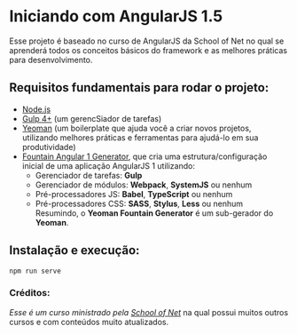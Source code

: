 # Iniciando com AngularJS 1.5
Esse projeto é baseado no curso de AngularJS da School of Net no qual se aprenderá todos os conceitos básicos do framework e as melhores práticas para desenvolvimento.

## Requisitos fundamentais para rodar o projeto:  
* [Node.js](https://nodejs.org)
* [Gulp 4+](http://gulpjs.com/) (um gerencSiador de tarefas)
* [Yeoman](http://yeoman.io/) (um boilerplate que ajuda você a criar novos projetos, utilizando melhores práticas e ferramentas para ajudá-lo em sua produtividade)
* [Fountain Angular 1 Generator](https://github.com/FountainJS/generator-fountain-angular1), que cria uma estrutura/configuração inicial de uma aplicação AngularJS 1 utilizando: 
  * Gerenciador de tarefas: __Gulp__
  * Gerenciador de módulos: __Webpack__, __SystemJS__ ou nenhum
  * Pré-processadores JS: __Babel__, __TypeScript__ ou nenhum
  * Pré-processadores CSS: __SASS__, __Stylus__, __Less__ ou nenhum  
Resumindo, o __Yeoman Fountain Generator__ é um sub-gerador do __Yeoman__.  

## Instalação e execução:
```npm run serve```


### Créditos:
_Esse é um curso ministrado pela [School of Net](https://www.schoolofnet.com)_ na qual possui muitos outros cursos e com conteúdos muito atualizados.
